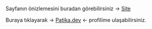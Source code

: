 Sayfanın önizlemesini buradan görebilirsiniz -> [Site](https://burakkalay.github.io/Kodluyoruz-FrontEnd/Medium_Clone/index.html)

Buraya tıklayarak -> [Patika.dev](https://academy.patika.dev/tr/profile) <- profilime ulaşabilirsiniz.

